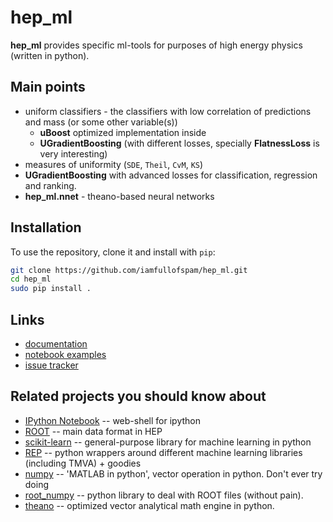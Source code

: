 # hep_ml
**hep_ml** provides specific ml-tools for purposes of high energy physics (written in python).


## Main points
* uniform classifiers - the classifiers with low correlation of predictions and mass (or some other variable(s))
  * __uBoost__ optimized implementation inside
  * __UGradientBoosting__ (with different losses, specially __FlatnessLoss__ is very interesting)
* measures of uniformity (`SDE`, `Theil`, `CvM`, `KS`)
* __UGradientBoosting__ with advanced losses for classification, regression and ranking.  
* **hep_ml.nnet** - theano-based neural networks 


## Installation
To use the repository, clone it and install with `pip`:
```bash
git clone https://github.com/iamfullofspam/hep_ml.git
cd hep_ml
sudo pip install .
```

## Links
* [documentation](iamfullofspam.github.io/hep_ml/)
* [notebook examples](https://github.com/iamfullofspam/hep_ml/tree/master/notebooks)
* [issue tracker](https://github.com/iamfullofspam/hep_ml/issues)

## Related projects you should know about

* [IPython Notebook](http://ipython.org/notebook.html) -- web-shell for ipython
* [ROOT](https://root.cern.ch/) -- main data format in HEP 
* [scikit-learn](http://scikit-learn.org/) -- general-purpose library for machine learning in python
* [REP](https://github.com/yandex/REP) -- python wrappers around different machine learning libraries (including TMVA) + goodies
* [numpy](http://www.numpy.org/) -- 'MATLAB in python', vector operation in python. Don't ever try doing 
* [root_numpy](http://rootpy.github.io/root_numpy/) -- python library to deal with ROOT files (without pain).
* [theano](http://deeplearning.net/software/theano/) -- optimized vector analytical math engine in python.

